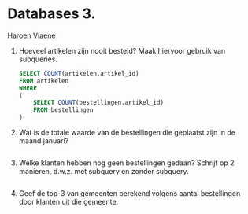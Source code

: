 Databases 3.
============

Haroen Viaene

1. Hoeveel artikelen zijn nooit besteld? Maak hiervoor gebruik van subqueries.

	```SQL
	SELECT COUNT(artikelen.artikel_id)
	FROM artikelen
	WHERE
	(
		SELECT COUNT(bestellingen.artikel_id)
		FROM bestellingen
	)
	```

2. Wat is de totale waarde van de bestellingen die geplaatst zijn in de maand januari?

	```SQL

	```

3. Welke klanten hebben nog geen bestellingen gedaan? Schrijf op 2 manieren, d.w.z. met subquery en zonder subquery.

	```SQL

	```

4. Geef de top-3 van gemeenten berekend volgens aantal bestellingen door klanten uit die gemeente.

	```SQL

	```